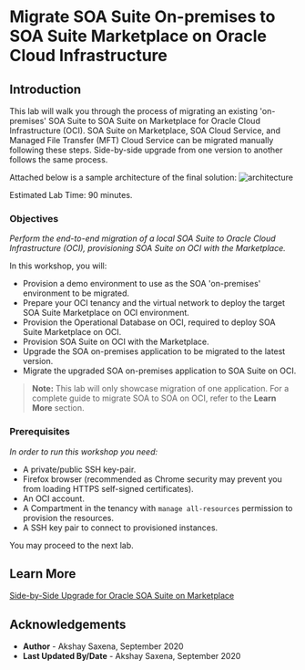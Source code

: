 # Migrate SOA Suite On-premises to SOA Suite Marketplace on Oracle Cloud Infrastructure

## Introduction

This lab will walk you through the process of migrating an existing 'on-premises' SOA Suite to SOA Suite on Marketplace for Oracle Cloud Infrastructure (OCI). SOA Suite on Marketplace, SOA Cloud Service, and Managed File Transfer (MFT) Cloud Service can be migrated manually following these steps. Side-by-side upgrade from one version to another follows the same process. 

Attached below is a sample architecture of the final solution:
![architecture](./images/architecture.png)

Estimated Lab Time: 90 minutes.

### Objectives

*Perform the end-to-end migration of a local SOA Suite to Oracle Cloud Infrastructure (OCI), provisioning SOA Suite on OCI with the Marketplace.*

In this workshop, you will:
- Provision a demo environment to use as the SOA 'on-premises' environment to be migrated.
- Prepare your OCI tenancy and the virtual network to deploy the target SOA Suite Marketplace on OCI environment.
- Provision the Operational Database on OCI, required to deploy SOA Suite Marketplace on OCI.
- Provision SOA Suite on OCI with the Marketplace.
- Upgrade the SOA on-premises application to be migrated to the latest version.
- Migrate the upgraded SOA on-premises application to SOA Suite on OCI.

>**Note:** This lab will only showcase migration of one application. For a complete guide to migrate SOA to SOA on OCI, refer to the **Learn More** section.


### Prerequisites

*In order to run this workshop you need:*

* A private/public SSH key-pair.
* Firefox browser (recommended as Chrome security may prevent you from loading HTTPS self-signed certificates).
* An OCI account.
* A Compartment in the tenancy with `manage all-resources` permission to provision the resources.
* A SSH key pair to connect to provisioned instances.

You may proceed to the next lab.

## Learn More

[Side-by-Side Upgrade for Oracle SOA Suite on Marketplace](https://docs.oracle.com/en/cloud/paas/soa-cloud/liftshift/migration-side-side-upgrade-soa-mp.html#GUID-6F77D620-0962-43A4-A503-A70E706C3D02)

## Acknowledgements

 - **Author** - Akshay Saxena, September 2020
 - **Last Updated By/Date** - Akshay Saxena, September 2020
